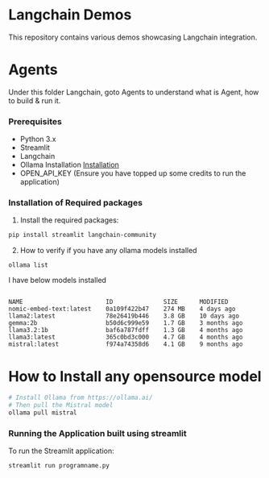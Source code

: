 # Langchain Demos

This repository contains various demos showcasing Langchain integration.

# Agents 

Under this folder Langchain, goto Agents to understand what is Agent, how to build & run it.


### Prerequisites

- Python 3.x
- Streamlit
- Langchain
- Ollama Installation [Installation](https://ollama.com/download)
- OPEN_API_KEY (Ensure you have topped up some credits to run the application)

### Installation of Required packages 

1. Install the required packages:

```bash
pip install streamlit langchain-community
```

2. How to verify if you have any ollama models installed 

```
ollama list

```
I have below models installed 
```

NAME                       ID              SIZE      MODIFIED
nomic-embed-text:latest    0a109f422b47    274 MB    4 days ago
llama2:latest              78e26419b446    3.8 GB    10 days ago
gemma:2b                   b50d6c999e59    1.7 GB    3 months ago
llama3.2:1b                baf6a787fdff    1.3 GB    4 months ago
llama3:latest              365c0bd3c000    4.7 GB    4 months ago
mistral:latest             f974a74358d6    4.1 GB    9 months ago

```

# How to Install any opensource model

```bash
# Install Ollama from https://ollama.ai/
# Then pull the Mistral model
ollama pull mistral
```

### Running the Application built using streamlit

To run the Streamlit application:

```bash
streamlit run programname.py
```
